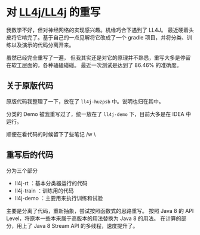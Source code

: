 对 [LL4j/LL4j](https://github.com/LL4J/LL4J) 的重写
===

我数学不好，但对神经网络的实现感兴趣。机缘巧合下遇到了 LL4J。
最近硬着头皮将它啃完了。基于自己的一点见解将它改成了一个 gradle 项目，并将分类、训练以及演示的代码分离开来。

虽然已经完全重写了一遍， 但我其实还是对它的原理并不熟悉，重写大多是停留在软工层面的，各种磕磕碰碰。
最近一次测试是达到了 86.46% 的准确度。

关于原版代码
---
原版代码我整理了一下，放在了 `ll4j-huzpsb` 中。说明也归在其中。

分类的 Demo 被我重写过了，统一放在了 `ll4j-demo` 下，目前大多是在 IDEA 中运行。

顺便在看代码的时候留下了些笔记 /w \

重写后的代码
---
分为三个部分
- ll4j-rt ：基本分类器运行的代码
- ll4j-train ：训练用的代码
- ll4j-demo ：主要用来执行训练和试验

主要是分离了代码，重新抽象，尝试按照函数式的思路重写。
按照 Java 8 的 API Level，将原本一些本来属于高版本的用法替换为 Java 8 的用法。
在计算的部分，用上了 Java 8 Stream API 的多线程，速度提升了。
